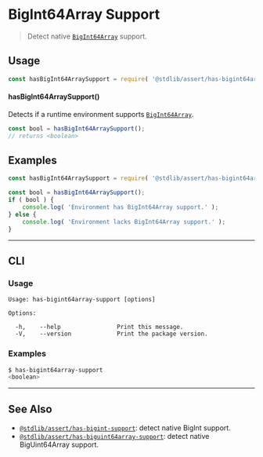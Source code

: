 <!--

@license Apache-2.0

Copyright (c) 2021 The Stdlib Authors.

Licensed under the Apache License, Version 2.0 (the "License");
you may not use this file except in compliance with the License.
You may obtain a copy of the License at

   http://www.apache.org/licenses/LICENSE-2.0

Unless required by applicable law or agreed to in writing, software
distributed under the License is distributed on an "AS IS" BASIS,
WITHOUT WARRANTIES OR CONDITIONS OF ANY KIND, either express or implied.
See the License for the specific language governing permissions and
limitations under the License.

-->

# BigInt64Array Support

> Detect native [`BigInt64Array`][mdn-bigint64array] support.

<section class="usage">

## Usage

```javascript
const hasBigInt64ArraySupport = require( '@stdlib/assert/has-bigint64array-support' );
```

#### hasBigInt64ArraySupport()

Detects if a runtime environment supports [`BigInt64Array`][mdn-bigint64array].

```javascript
const bool = hasBigInt64ArraySupport();
// returns <boolean>
```

</section>

<!-- /.usage -->

<section class="examples">

## Examples

<!-- eslint no-undef: "error" -->

```javascript
const hasBigInt64ArraySupport = require( '@stdlib/assert/has-bigint64array-support' );

const bool = hasBigInt64ArraySupport();
if ( bool ) {
    console.log( 'Environment has BigInt64Array support.' );
} else {
    console.log( 'Environment lacks BigInt64Array support.' );
}
```

</section>

<!-- /.examples -->

* * *

<section class="cli">

## CLI

<section class="usage">

### Usage

```text
Usage: has-bigint64array-support [options]

Options:

  -h,    --help                Print this message.
  -V,    --version             Print the package version.
```

</section>

<!-- /.usage -->

<section class="examples">

### Examples

```bash
$ has-bigint64array-support
<boolean>
```

</section>

<!-- /.examples -->

</section>

<!-- /.cli -->

<!-- Section for related `stdlib` packages. Do not manually edit this section, as it is automatically populated. -->

<section class="related">

* * *

## See Also

-   <span class="package-name">[`@stdlib/assert/has-bigint-support`][@stdlib/assert/has-bigint-support]</span><span class="delimiter">: </span><span class="description">detect native BigInt support.</span>
-   <span class="package-name">[`@stdlib/assert/has-biguint64array-support`][@stdlib/assert/has-biguint64array-support]</span><span class="delimiter">: </span><span class="description">detect native BigUint64Array support.</span>

</section>

<!-- /.related -->

<!-- Section for all links. Make sure to keep an empty line after the `section` element and another before the `/section` close. -->

<section class="links">

[mdn-bigint64array]: https://developer.mozilla.org/en-US/docs/Web/JavaScript/Reference/Global_Objects/BigInt64Array

<!-- <related-links> -->

[@stdlib/assert/has-bigint-support]: https://github.com/stdlib-js/stdlib/tree/develop/lib/node_modules/%40stdlib/assert/has-bigint-support

[@stdlib/assert/has-biguint64array-support]: https://github.com/stdlib-js/stdlib/tree/develop/lib/node_modules/%40stdlib/assert/has-biguint64array-support

<!-- </related-links> -->

</section>

<!-- /.links -->
